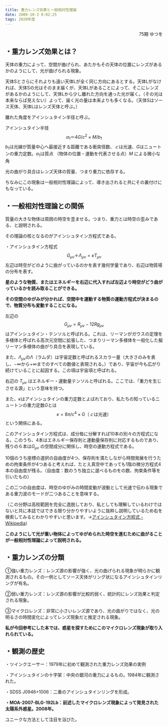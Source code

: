```yaml
---
title: 重力レンズ効果と一般相対性理論
date: 2000-10-3 0:02:25
tags: 2020年度
---
```


<div style="text-align: right">75期 ゆつを</div>

## ・重力レンズ効果とは？

   天体の重力によって、空間が曲げられ、あたかもその天体の位置にレンズがあるかのようにして、光が曲げられる現象。

   天体Sとさらにそれよりも遠い天体Lが全く同じ方向にあるとする。天体Lがなければ、天体Sの光はそのまま届くが、天体Lがあることによって、そこにレンズがあるかのようにして、天体Lから少し離れた方向を通った光が届く。（その光は本来ならば見えない）よって、届く光の量は本来よりも多くなる。（天体Sはソース天体、天体Lはレンズ天体と呼ぶ。）

   離れた角度をアインシュタイン半径と呼ぶ。

アインシュタイン半径
$$
\alpha_1＝4G/c^2\times M/b_1
$$
   $b_1$は光線が質量中心へ最接近する距離である衝突径数、$ｃ$は光速、$G$はニュートンの重力定数。$\alpha_1$は質点 （物体の位置・運動を代表させる点）$M$ による微小な角

   光の曲がり具合はレンズ天体の質量、つまり重力に依存する。

   ちなみにこの現象は一般相対性理論によって、導き出されると共にその裏付けにもなっている。

## ・一般相対性理論との関係

   質量の大きな物体は周囲の時空を歪ませる。つまり、重力とは時空の歪みである、と説明される。

その理論の核となるのがアインシュタイン方程式である。

・アインシュタイン方程式
$$
G_{\mu\nu}＋\Lambda_{\mu\nu} =\kappa T_{\mu\nu}
$$
左辺は時空がどのように曲がっているのかを表す幾何学量であり、右辺は物質場の分布を表す。

**星のような物質、またはエネルギーを右辺に代入すれば左辺より時空がどう曲がっているかを読み取ることができる。**

**その空間のゆがみが分かれば、空間中を運動する物質の運動方程式が決まるので、物質分布も変動することになる。**

   左辺の 
$$
G_{\mu\nu} = R_{\mu\nu} - 12Rg_{\mu\nu}
$$
はアインシュタイン・テンソルと呼ばれる。これは、リーマンがガウスの定理を多様体と呼ばれる高次元空間に拡張した、つまりリーマン多様体を一般化した擬リーマン多様体の曲がり具合を表現している。

   また、$\Lambda_{\mu\nu}$の$\Lambda$（ラムダ）は宇宙定数と呼ばれるスカラー量（大きさのみを表し、$-\infty$から$+\infty$までのすべての数値と表現される。）であり、宇宙が今も広がり続けていることに起因する。この項は宇宙項と呼ばれる。

   右辺の $T_{\mu\nu}$ はエネルギー・運動量テンソルと呼ばれる。ここでは、「重力を生じさせる源」という意味を持つ。

   また、$\kappa$はアインシュタインの重力定数とよばれており、私たちの知っているニュートンの重力定数$G$とは 
$$
\kappa = 8\pi/c^4 \times G \text{（$ｃ$は光速）}
$$
という関係にある。

   このアインシュタイン方程式は、成分毎に分解すれば10本の別々の方程式になる。このうち、4本はエネルギー保存則と運動量保存則に対応するものであり、残りの６本は$G_{\mu\nu}$ の空間成分に関係し、時空の運動方程式である。

   10個のうち座標の選択の自由度が4つ、保存則を満たしながら時間発展を行うための拘束条件が4つあると考えれば、たとえ真空中であっても1階の微分方程式4本の自由度が残る。（自由度：数のうち独立に選べるものをの数、拘束条件等を引いたもの）

   この二つの自由度は、時空のゆがみの時間変動が波動として光速で伝わる現象である重力波のモードが二つあることを意味する。

（この分野は高校範囲を完全に逸脱しており、私としても理解しているわけではないと共に本誌ではできる限り分かりやすいように抜粋し説明しているため右を検索してみるとわかりやすいと思います。→[アインシュタイン方程式 - Wikipedia](https://ja.wikipedia.org/wiki/%E3%82%A2%E3%82%A4%E3%83%B3%E3%82%B7%E3%83%A5%E3%82%BF%E3%82%A4%E3%83%B3%E6%96%B9%E7%A8%8B%E5%BC%8F)）

**このようにして光が重い物体によってゆがめられた時空を進むために曲がることが一般相対性理論によって説明される。**

## ・重力レンズの分類

①強い重力レンズ：レンズ源の影響が強く、光の曲げられる現象が明らかに観測されるもの。その一例としてソース天体がリング状になるアインシュタインリングが有名。

②弱い重力レンズ：レンズ源の影響が比較的弱く、統計的にレンズ効果と判定される現象。

③マイクロレンズ：非常に小さいレンズ源であり、光の曲がりではなく、光の明るさの時間変化によってレンズ現象だと推定される現象。

**私が今回参考にした本では、惑星を探すためにこのマイクロレンズ現象が取り入れられている。**

## ・観測の歴史

・ツインクエーサー：1979年に初めて観測された重力レンズ効果の実例

・アインシュタインの十字架：中央の銀河の重力によるもの。1984年に観測された。

・SDSS J0946+1006：二重のアインシュタインリングを形成。

**・MOA-2007-BLG-192Lb：前述したマイクロレンズ現象によって発見された太陽系外惑星。2008年。**

ユニークな方法として注目を浴びた。